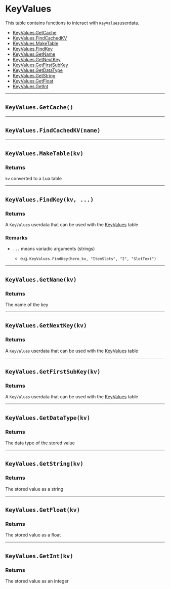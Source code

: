 # KeyValues

This table contains functions to interact with `KeyValues`​ userdata.

* [KeyValues.GetCache](https://hake.me/docs/systems/keyvalues#keyvalues-getcache)
* [KeyValues.FindCachedKV](https://hake.me/docs/systems/keyvalues#keyvalues-findcachedkv-name)
* [KeyValues.MakeTable](https://hake.me/docs/systems/keyvalues#keyvalues-maketable-kv)
* [KeyValues.FindKey](https://hake.me/docs/systems/keyvalues#keyvalues-findkey-kv)
* [KeyValues.GetName](https://hake.me/docs/systems/keyvalues#keyvalues-getname-kv)
* [KeyValues.GetNextKey](https://hake.me/docs/systems/keyvalues#keyvalues-getnextkey-kv)
* [KeyValues.GetFirstSubKey](https://hake.me/docs/systems/keyvalues#keyvalues-getfirstsubkey-kv)
* [KeyValues.GetDataType](https://hake.me/docs/systems/keyvalues#keyvalues-getdatatype-kv)
* [KeyValues.GetString](https://hake.me/docs/systems/keyvalues#keyvalues-getstring-kv)
* [KeyValues.GetFloat](https://hake.me/docs/systems/keyvalues#keyvalues-getfloat-kv)
* [KeyValues.GetInt](https://hake.me/docs/systems/keyvalues#keyvalues-getint-kv)

---

## `KeyValues.GetCache()`​

---

## `KeyValues.FindCachedKV(name)`​

---

## `KeyValues.MakeTable(kv)`​

### Returns

​`kv`​ converted to a Lua table

---

## `KeyValues.FindKey(kv, ...)`​

### Returns

A `KeyValues`​ userdata that can be used with the [KeyValues](https://hake.me/docs/systems/keyvalues) table

### Remarks

* ​`...`​ means variadic arguments (strings)

  * e.g. `KeyValues.FindKey(hero_kv, "ItemSlots", "2", "SlotText")`​

---

## `KeyValues.GetName(kv)`​

### Returns

The name of the key

---

## `KeyValues.GetNextKey(kv)`​

### Returns

A `KeyValues`​ userdata that can be used with the [KeyValues](https://hake.me/docs/systems/keyvalues) table

---

## `KeyValues.GetFirstSubKey(kv)`​

### Returns

A `KeyValues`​ userdata that can be used with the [KeyValues](https://hake.me/docs/systems/keyvalues) table

---

## `KeyValues.GetDataType(kv)`​

### Returns

The data type of the stored value

---

## `KeyValues.GetString(kv)`​

### Returns

The stored value as a string

---

## `KeyValues.GetFloat(kv)`​

### Returns

The stored value as a float

---

## `KeyValues.GetInt(kv)`​

### Returns

The stored value as an integer
